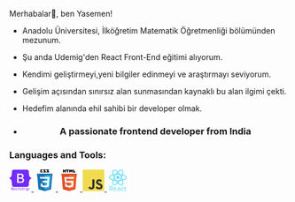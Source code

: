   Merhabalar👋, ben Yasemen!
-  Anadolu Üniversitesi, İlköğretim Matematik Öğretmenliği bölümünden mezunum.
-  Şu anda Udemig'den React Front-End eğitimi alıyorum.
-  Kendimi geliştirmeyi,yeni bilgiler edinmeyi ve araştırmayı seviyorum.
-  Gelişim açısından sınırsız alan sunmasından kaynaklı bu alan ilgimi çekti.
-  Hedefim alanında ehil sahibi bir developer olmak.

-  <h3 align="center">A passionate frontend developer from India</h3> 
<p align="left">
</p>

<h3 align="left">Languages and Tools:</h3>
<p align="left"> <a href="https://getbootstrap.com" target="_blank" rel="noreferrer"> <img src="https://raw.githubusercontent.com/devicons/devicon/master/icons/bootstrap/bootstrap-plain-wordmark.svg" alt="bootstrap" width="40" height="40"/> </a> <a href="https://www.w3schools.com/css/" target="_blank" rel="noreferrer"> <img src="https://raw.githubusercontent.com/devicons/devicon/master/icons/css3/css3-original-wordmark.svg" alt="css3" width="40" height="40"/> </a> <a href="https://www.w3.org/html/" target="_blank" rel="noreferrer"> <img src="https://raw.githubusercontent.com/devicons/devicon/master/icons/html5/html5-original-wordmark.svg" alt="html5" width="40" height="40"/> </a> <a href="https://developer.mozilla.org/en-US/docs/Web/JavaScript" target="_blank" rel="noreferrer"> <img src="https://raw.githubusercontent.com/devicons/devicon/master/icons/javascript/javascript-original.svg" alt="javascript" width="40" height="40"/> </a> <a href="https://reactjs.org/" target="_blank" rel="noreferrer"> <img src="https://raw.githubusercontent.com/devicons/devicon/master/icons/react/react-original-wordmark.svg" alt="react" width="40" height="40"/> </a> </p>
